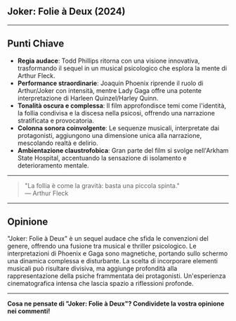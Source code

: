 ## Joker: Folie à Deux (2024)

---

## **Punti Chiave**

- **Regia audace**: Todd Phillips ritorna con una visione innovativa, trasformando il sequel in un musical psicologico che esplora la mente di Arthur Fleck.
- **Performance straordinarie**: Joaquin Phoenix riprende il ruolo di Arthur/Joker con intensità, mentre Lady Gaga offre una potente interpretazione di Harleen Quinzel/Harley Quinn.
- **Tonalità oscura e complessa**: Il film approfondisce temi come l'identità, la follia condivisa e la discesa nella psicosi, offrendo una narrazione stratificata e provocatoria.
- **Colonna sonora coinvolgente**: Le sequenze musicali, interpretate dai protagonisti, aggiungono una dimensione unica alla narrazione, mescolando realtà e delirio.
- **Ambientazione claustrofobica**: Gran parte del film si svolge nell'Arkham State Hospital, accentuando la sensazione di isolamento e deterioramento mentale.

---

> "La follia è come la gravità: basta una piccola spinta."  
> — Arthur Fleck

---

## **Opinione**

"Joker: Folie à Deux" è un sequel audace che sfida le convenzioni del genere, offrendo una fusione tra musical e thriller psicologico. Le interpretazioni di Phoenix e Gaga sono magnetiche, portando sullo schermo una dinamica complessa e disturbante. La scelta di incorporare elementi musicali può risultare divisiva, ma aggiunge profondità alla rappresentazione della psiche frammentata dei protagonisti. Un'esperienza cinematografica intensa che lascia spazio a riflessioni profonde.

---

**Cosa ne pensate di "Joker: Folie à Deux"? Condividete la vostra opinione nei commenti!**
